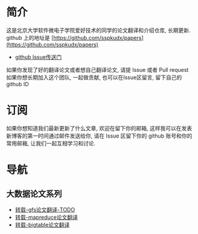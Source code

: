 # 简介
这是北京大学软件微电子学院爱好技术的同学的论文翻译和介绍仓库, 长期更新.  
github 上的地址是 [https://github.com/sspkudx/papers](https://github.com/sspkudx/papers)<br>


- [github Issue传送门](https://github.com/sspkudx/papers/issues/new)

如果你发现了好的翻译论文或者想自己翻译论文, 请提 Issue 或者 Pull request  
如果你想长期加入这个团队, 一起做贡献, 也可以在Issue区留言, 留下自己的 github ID  


# 订阅
如果你想知道我们最新更新了什么文章, 欢迎在留下你的邮箱, 这样我可以在发表新博客的第一时间通过邮件发送给你, 请在 Issue 区留下你的 github 账号和你的常用邮箱, 让我们一起互相学习和讨论.  


# 导航

## 大数据论文系列
- [转载-gfs论文翻译-TODO](./bigdata/gfs-cn.md)
- [转载-mapreduce论文翻译](https://blog.csdn.net/qq_38289815/article/details/90146250 )
- [转载-bigtable论文翻译](https://blog.csdn.net/three_man/article/details/44409027)






